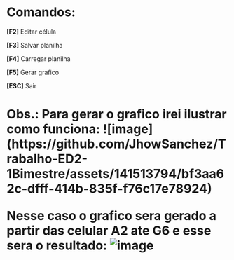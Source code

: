 <h1>
  Comandos:
</h1>
<p><strong>[F2]</strong> Editar célula</p>
<p><strong>[F3]</strong> Salvar planilha</p>
<p><strong>[F4]</strong> Carregar planilha</p>
<p><strong>[F5]</strong> Gerar grafico</p>
<p><strong>[ESC]</strong> Sair</p>
<h1>
  Obs.: Para gerar o grafico irei ilustrar como funciona:
  ![image](https://github.com/JhowSanchez/Trabalho-ED2-1Bimestre/assets/141513794/bf3aa62c-dfff-414b-835f-f76c17e78924)

  Nesse caso o grafico sera gerado a partir das celular A2 ate G6 e esse sera o resultado:
  ![image](https://github.com/JhowSanchez/Trabalho-ED2-1Bimestre/assets/141513794/a5344da6-44ea-4ac6-bb8d-5f6c5e7dba36)

</h1>

